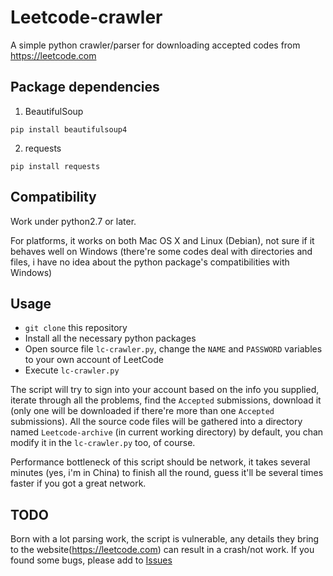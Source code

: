 # Leetcode-crawler
A simple python crawler/parser for downloading accepted codes from https://leetcode.com

## Package dependencies
1. BeautifulSoup

`pip install beautifulsoup4`

2. requests

`pip install requests`

## Compatibility
Work under python2.7 or later.

For platforms, it works on both Mac OS X and Linux (Debian), not sure if it behaves well on Windows (there're some codes deal with directories and files, i have no idea about the python package's compatibilities with Windows)

## Usage
- `git clone` this repository
- Install all the necessary python packages
- Open source file `lc-crawler.py`, change the `NAME` and `PASSWORD` variables to your own account of LeetCode
- Execute `lc-crawler.py`

The script will try to sign into your account based on the info you supplied, iterate through all the problems, find the `Accepted` submissions, download it (only one will be downloaded if there're more than one `Accepted` submissions). All the source code files will be gathered into a directory named `Leetcode-archive` (in current working directory) by default, you chan modify it in the `lc-crawler.py` too, of course.

Performance bottleneck of this script should be network, it takes several minutes (yes, i'm in China) to finish all the round, guess it'll be several times faster if you got a great network.

## TODO
Born with a lot parsing work, the script is vulnerable, any details they bring to the website(https://leetcode.com) can result in a crash/not work. If you found some bugs, please add to [Issues](https://github.com/b1ns4oi/Leetcode-crawler/issues)
